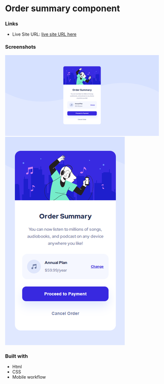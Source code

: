# Order summary component

### Links

- Live Site URL: [live site URL here](https://hani-order-summary.netlify.app/)

### Screenshots

![Desktop Version](./screenshots/desktop-photo.png)
![Mobile Version](./screenshots/mobile-photo.png)

### Built with

- Html
- CSS
- Mobile workflow